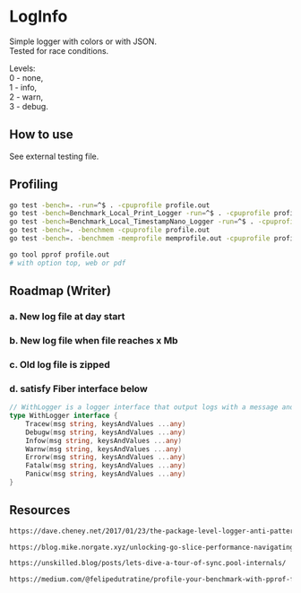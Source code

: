# LogInfo

Simple logger with colors or with JSON.  
Tested for race conditions.  

Levels:  
0 - none,  
1 - info,  
2 - warn,  
3 - debug.

## How to use

See external testing file.

## Profiling

```sh
go test -bench=. -run=^$ . -cpuprofile profile.out
go test -bench=Benchmark_Local_Print_Logger -run=^$ . -cpuprofile profile.out
go test -bench=Benchmark_Local_TimestampNano_Logger -run=^$ . -cpuprofile profile.out
go test -bench=. -benchmem -cpuprofile profile.out
go test -bench=. -benchmem -memprofile memprofile.out -cpuprofile profile.out

go tool pprof profile.out
# with option top, web or pdf
```

## Roadmap (Writer)

### a. New log file at day start

### b. New log file when file reaches x Mb

### c. Old log file is zipped

### d. satisfy Fiber interface below

```go
// WithLogger is a logger interface that output logs with a message and key-value pairs.
type WithLogger interface {
    Tracew(msg string, keysAndValues ...any)
    Debugw(msg string, keysAndValues ...any)
    Infow(msg string, keysAndValues ...any)
    Warnw(msg string, keysAndValues ...any)
    Errorw(msg string, keysAndValues ...any)
    Fatalw(msg string, keysAndValues ...any)
    Panicw(msg string, keysAndValues ...any)
}
```

## Resources

```html
https://dave.cheney.net/2017/01/23/the-package-level-logger-anti-pattern

https://blog.mike.norgate.xyz/unlocking-go-slice-performance-navigating-sync-pool-for-enhanced-efficiency-7cb63b0b453e

https://unskilled.blog/posts/lets-dive-a-tour-of-sync.pool-internals/

https://medium.com/@felipedutratine/profile-your-benchmark-with-pprof-fb7070ee1a94
```
